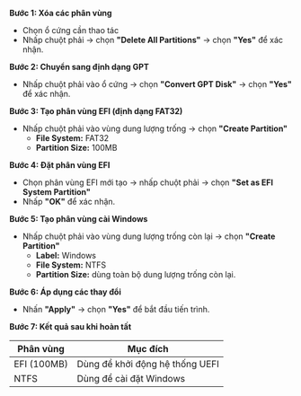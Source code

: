 **Bước 1: Xóa các phân vùng**
- Chọn ổ cứng cần thao tác  
- Nhấp chuột phải → chọn **"Delete All Partitions"** → chọn **"Yes"** để xác nhận.

**Bước 2: Chuyển sang định dạng GPT**
- Nhấp chuột phải vào ổ cứng → chọn **"Convert GPT Disk"** → chọn **"Yes"** để xác nhận.

**Bước 3: Tạo phân vùng EFI (định dạng FAT32)**
- Nhấp chuột phải vào vùng dung lượng trống → chọn **"Create Partition"**  
  - **File System:** FAT32  
  - **Partition Size:** 100MB

**Bước 4: Đặt phân vùng EFI**
- Chọn phân vùng EFI mới tạo → nhấp chuột phải → chọn **"Set as EFI System Partition"**  
- Nhấp **"OK"** để xác nhận.

**Bước 5: Tạo phân vùng cài Windows**
- Nhấp chuột phải vào vùng dung lượng trống còn lại → chọn **"Create Partition"**  
  - **Label:** Windows  
  - **File System:** NTFS  
  - **Partition Size:** dùng toàn bộ dung lượng trống còn lại.

**Bước 6: Áp dụng các thay đổi**
- Nhấn **"Apply"** → chọn **"Yes"** để bắt đầu tiến trình.

**Bước 7: Kết quả sau khi hoàn tất**

| Phân vùng   | Mục đích                        |
| ----------- | ------------------------------- |
| EFI (100MB) | Dùng để khởi động hệ thống UEFI |
| NTFS        | Dùng để cài đặt Windows         |